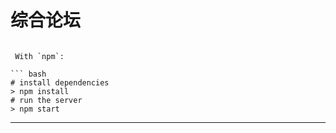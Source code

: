 # 综合论坛



```

 With `npm`:

``` bash
# install dependencies
> npm install
# run the server
> npm start
```

---

